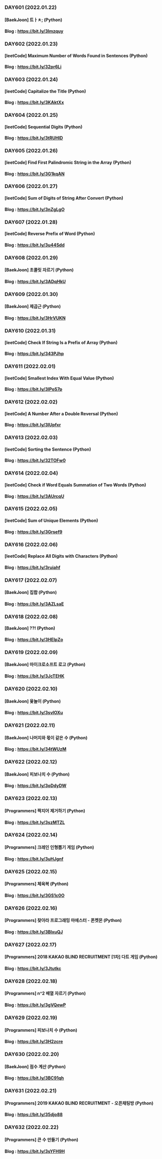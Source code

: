 ### DAY601 (2022.01.22)
#### [BaekJoon] 트ㅏㅊ; (Python)
#### Blog : https://bit.ly/3Imzquy

### DAY602 (2022.01.23)
#### [leetCode] Maximum Number of Words Found in Sentences (Python)
#### Blog : https://bit.ly/32pr6Li

### DAY603 (2022.01.24)
#### [leetCode] Capitalize the Title (Python)
#### Blog : https://bit.ly/3KAktXx

### DAY604 (2022.01.25)
#### [leetCode] Sequential Digits (Python)
#### Blog : https://bit.ly/3tRUHID

### DAY605 (2022.01.26)
#### [leetCode] Find First Palindromic String in the Array (Python)
#### Blog : https://bit.ly/3G1kqAN

### DAY606 (2022.01.27)
#### [leetCode] Sum of Digits of String After Convert (Python)
#### Blog : https://bit.ly/3nZgLgO

### DAY607 (2022.01.28)
#### [leetCode] Reverse Prefix of Word (Python)
#### Blog : https://bit.ly/3u44Sdd

### DAY608 (2022.01.29)
#### [BaekJoon] 초콜릿 자르기 (Python)
#### Blog : https://bit.ly/3ADqHkU

### DAY609 (2022.01.30)
#### [BaekJoon] 제곱근 (Python)
#### Blog : https://bit.ly/3HrVUKN

### DAY610 (2022.01.31)
#### [leetCode] Check If String Is a Prefix of Array (Python)
#### Blog : https://bit.ly/343PJhp

### DAY611 (2022.02.01)
#### [leetCode] Smallest Index With Equal Value (Python)
#### Blog : https://bit.ly/3IPoS7p

### DAY612 (2022.02.02)
#### [leetCode] A Number After a Double Reversal (Python)
#### Blog : https://bit.ly/3IUpfxr

### DAY613 (2022.02.03)
#### [leetCode] Sorting the Sentence (Python)
#### Blog : https://bit.ly/32TOFw0

### DAY614 (2022.02.04)
#### [leetCode] Check if Word Equals Summation of Two Words (Python)
#### Blog : https://bit.ly/3AUrcqU

### DAY615 (2022.02.05)
#### [leetCode] Sum of Unique Elements (Python)
#### Blog : https://bit.ly/3Grsef9

### DAY616 (2022.02.06)
#### [leetCode] Replace All Digits with Characters (Python)
#### Blog : https://bit.ly/3ruiahf

### DAY617 (2022.02.07)
#### [BaekJoon] 집합 (Python)
#### Blog : https://bit.ly/3AZLsaE

### DAY618 (2022.02.08)
#### [BaekJoon] ??! (Python)
#### Blog : https://bit.ly/3HElpZo

### DAY619 (2022.02.09)
#### [BaekJoon] 마이크로소프트 로고 (Python)
#### Blog : https://bit.ly/3JcTEHK

### DAY620 (2022.02.10)
#### [BaekJoon] 윷놀이 (Python)
#### Blog : https://bit.ly/3svlOXu

### DAY621 (2022.02.11)
#### [BaekJoon] 나머지와 몫이 같은 수 (Python)
#### Blog : https://bit.ly/34tWUzM

### DAY622 (2022.02.12)
#### [BaekJoon] 피보나치 수 (Python)
#### Blog : https://bit.ly/3oDdyDW

### DAY623 (2022.02.13)
#### [Programmers] 짝지어 제거하기 (Python)
#### Blog : https://bit.ly/3szMTZL

### DAY624 (2022.02.14)
#### [Programmers] 크레인 인형뽑기 게임 (Python)
#### Blog : https://bit.ly/3uHJgnf

### DAY625 (2022.02.15)
#### [Programmers] 체육복 (Python)
#### Blog : https://bit.ly/3GS1c0O

### DAY626 (2022.02.16)
#### [Programmers] 찾아라 프로그래밍 마에스터 - 폰켓몬 (Python)
#### Blog : https://bit.ly/3BlxuQJ

### DAY627 (2022.02.17)
#### [Programmers] 2018 KAKAO BLIND RECRUITMENT [1차] 다트 게임 (Python)
#### Blog : https://bit.ly/3Jtutkc

### DAY628 (2022.02.18)
#### [Programmers] n^2 배열 자르기 (Python)
#### Blog : https://bit.ly/3gVQewP

### DAY629 (2022.02.19)
#### [Programmers] 피보나치 수 (Python)
#### Blog : https://bit.ly/3H2zcre

### DAY630 (2022.02.20)
#### [BaekJoon] 점수 계산 (Python)
#### Blog : https://bit.ly/3BC91qh

### DAY631 (2022.02.21)
#### [Programmers] 2019 KAKAO BLIND RECRUITMENT - 오픈채팅방 (Python)
#### Blog : https://bit.ly/35djo88

### DAY632 (2022.02.22)
#### [Programmers] 큰 수 만들기 (Python)
#### Blog : https://bit.ly/3sYFH9H